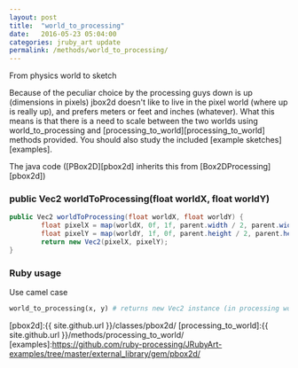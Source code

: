 ```yaml
---
layout: post
title:  "world_to_processing"
date:   2016-05-23 05:04:00
categories: jruby_art update
permalink: /methods/world_to_processing/
---
```

From physics world to sketch

Because of the peculiar choice by the processing guys down is up (dimensions in pixels) jbox2d doesn't like to live in the pixel world (where up is really up), and prefers meters or feet and inches (whatever). What this means is that there is a need to scale between the two worlds using world_to_processing and [processing_to_world][processing_to_world] methods provided. You should also study the included [example sketches][examples].

The java code ([PBox2D][pbox2d] inherits this from [Box2DProcessing][pbox2d])
### public Vec2 worldToProcessing(float worldX, float worldY) ###
```java
public Vec2 worldToProcessing(float worldX, float worldY) {
        float pixelX = map(worldX, 0f, 1f, parent.width / 2, parent.width / 2 + scaleFactor);
        float pixelY = map(worldY, 1f, 0f, parent.height / 2, parent.height / 2 + scaleFactor);
        return new Vec2(pixelX, pixelY);
}
```

### Ruby usage ###
Use camel case
```ruby
world_to_processing(x, y) # returns new Vec2 instance (in processing world)
```

[pbox2d]:{{ site.github.url }}/classes/pbox2d/
[processing_to_world]:{{ site.github.url }}/methods/processing_to_world/
[examples]:https://github.com/ruby-processing/JRubyArt-examples/tree/master/external_library/gem/pbox2d/

